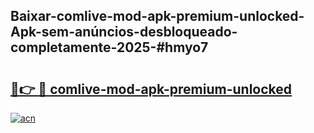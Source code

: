 ## Baixar-comlive-mod-apk-premium-unlocked-Apk-sem-anúncios-desbloqueado-completamente-2025-#hmyo7

# <h2><a href="https://ainizakaria.my?title=comlive-mod-apk-premium-unlocked&ref=22M">🔗👉 🔴 comlive-mod-apk-premium-unlocked</a></h2>

[![acn](https://github.com/user-attachments/assets/0f9c940e-d8b0-45ae-aac7-cd30a18b3e1c)](https://ainizakaria.my?title=comlive-mod-apk-premium-unlocked&ref=22M)

